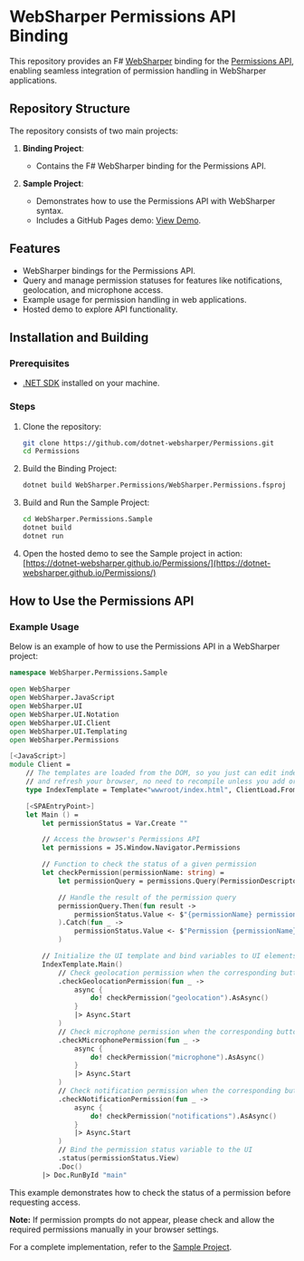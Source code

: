 # WebSharper Permissions API Binding

This repository provides an F# [WebSharper](https://websharper.com/) binding for the [Permissions API](https://developer.mozilla.org/en-US/docs/Web/API/Permissions_API), enabling seamless integration of permission handling in WebSharper applications.

## Repository Structure

The repository consists of two main projects:

1. **Binding Project**:

   - Contains the F# WebSharper binding for the Permissions API.

2. **Sample Project**:
   - Demonstrates how to use the Permissions API with WebSharper syntax.
   - Includes a GitHub Pages demo: [View Demo](https://dotnet-websharper.github.io/Permissions/).

## Features

- WebSharper bindings for the Permissions API.
- Query and manage permission statuses for features like notifications, geolocation, and microphone access.
- Example usage for permission handling in web applications.
- Hosted demo to explore API functionality.

## Installation and Building

### Prerequisites

- [.NET SDK](https://dotnet.microsoft.com/download) installed on your machine.

### Steps

1. Clone the repository:

   ```bash
   git clone https://github.com/dotnet-websharper/Permissions.git
   cd Permissions
   ```

2. Build the Binding Project:

   ```bash
   dotnet build WebSharper.Permissions/WebSharper.Permissions.fsproj
   ```

3. Build and Run the Sample Project:

   ```bash
   cd WebSharper.Permissions.Sample
   dotnet build
   dotnet run
   ```

4. Open the hosted demo to see the Sample project in action:
   [https://dotnet-websharper.github.io/Permissions/](https://dotnet-websharper.github.io/Permissions/)

## How to Use the Permissions API

### Example Usage

Below is an example of how to use the Permissions API in a WebSharper project:

```fsharp
namespace WebSharper.Permissions.Sample

open WebSharper
open WebSharper.JavaScript
open WebSharper.UI
open WebSharper.UI.Notation
open WebSharper.UI.Client
open WebSharper.UI.Templating
open WebSharper.Permissions

[<JavaScript>]
module Client =
    // The templates are loaded from the DOM, so you just can edit index.html
    // and refresh your browser, no need to recompile unless you add or remove holes.
    type IndexTemplate = Template<"wwwroot/index.html", ClientLoad.FromDocument>

    [<SPAEntryPoint>]
    let Main () =
        let permissionStatus = Var.Create ""

        // Access the browser's Permissions API
        let permissions = JS.Window.Navigator.Permissions

        // Function to check the status of a given permission
        let checkPermission(permissionName: string) =
            let permissionQuery = permissions.Query(PermissionDescriptor(name = permissionName))

            // Handle the result of the permission query
            permissionQuery.Then(fun result ->
                permissionStatus.Value <- $"{permissionName} permission: {result.State}"
            ).Catch(fun _ ->
                permissionStatus.Value <- $"Permission {permissionName} not supported"
            )

        // Initialize the UI template and bind variables to UI elements
        IndexTemplate.Main()
            // Check geolocation permission when the corresponding button is clicked
            .checkGeolocationPermission(fun _ ->
                async {
                    do! checkPermission("geolocation").AsAsync()
                }
                |> Async.Start
            )
            // Check microphone permission when the corresponding button is clicked
            .checkMicrophonePermission(fun _ ->
                async {
                    do! checkPermission("microphone").AsAsync()
                }
                |> Async.Start
            )
            // Check notification permission when the corresponding button is clicked
            .checkNotificationPermission(fun _ ->
                async {
                    do! checkPermission("notifications").AsAsync()
                }
                |> Async.Start
            )
            // Bind the permission status variable to the UI
            .status(permissionStatus.View)
            .Doc()
        |> Doc.RunById "main"
```

This example demonstrates how to check the status of a permission before requesting access.

**Note:** If permission prompts do not appear, please check and allow the required permissions manually in your browser settings.

For a complete implementation, refer to the [Sample Project](https://dotnet-websharper.github.io/Permissions/).
